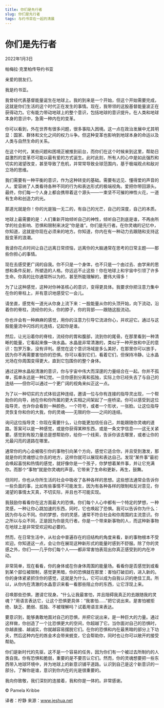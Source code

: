 ```yaml
--- 
title: 你们是先行者 
slug: 你们是先行者 
tags: 与约书亚在一起的清晨 
--- 
```

# 你们是先行者

2022年1月3日

帕梅拉·克里柏传导约书亚

亲爱的朋友们，

我是约书亚。

我曾经代表基督能量诞生在地球上。我的到来是一个开始，但这个开始需要完成，这就是你们生活的这个时代正在发生的事情。现在，我带领的这股基督能量波正在获得动力。它有能力带动地球上的整个意识，包括地球的意识提升。在人类和地球本身的意识中，急需一种内在的变革。

你可以看到，外在世界有很多问题，很多事陷入困境。这一点在政治发展中尤其明显：国家、群体和文化之间的权力斗争。但这种变革也影响到地球本身的命运以及人类与自然生命的关系。

在这个时代，某些问题和困境正被推到前台，而你们在这个时候来到这里，帮助日益激烈的变革尽可能以最有爱的方式诞生。此时此刻，所有人的心中是如此强烈和切实的渴望改变，甚至导致了危机，并常常导致全球范围内，基于极端观点和敌对立场的思维。

我们需要有一种平衡的意识，作为这种转变的基础。需要有远见、懂得爱的声音的人。爱容纳了人类看待各种不同的行为和表达形式的极端视角。爱把你带回源头。最终，你们每一个人身上都会携带着这个源头——一束坚不可摧的神性火花，一道有生命和创造力的光。

那道光就是你！你的光是独一无二的，有自己的光芒，自己的深度，自己的本质。

地球上最需要的是：人们重新开始倾听自己的神性，倾听自己到底是谁，不再由所学的社会影响、恐惧和限制来决定“你是谁”。你们是先行者。在你灵魂的记忆中，你知道，这就是你现在必须来的地方。你知道，你内在有一种动力去跟随和支持这股变革的浪潮。

我请你花点时间让自己远离日常烦恼，远离你的大脑通常在思考的日常主题——那些你担心的事情。

现在去感受更广阔的自我。你不只是一个身体，也不只是一个由过去、由学来的思想和条件反射，所塑造的人格。你远远不止这些！你在地球上和宇宙中引领了许多生命。你真的比你通常所以为的，甚至所能理解的，要伟大得多！

为了让这种感觉，这种对你神圣核心的意识，变得更具体。我要求你把注意力集中在你的脊柱上，并有意识地感受它一会儿。

请坐直，感觉有一道光从你身上流下来：一股能量从你的头顶开始，向下流动，沿着你的脊柱，流经你的头，你的脖子，你的背部——跟随这股流动。

你也许会有一种麻麻的感觉，用你的注意力引导它流进你心，并欢迎它。通过与这股能量流中闪烁的光连结，记起你是谁。

然后，让光沿着你的脊柱，流经你的胃和腹部，流到你的尾骨。在那里看到一种清晰的能量，它看起来像一块水晶。水晶是非常清澈的，类似于一种开放和中正的意识：包罗万象，没有评判。感觉在这个意识场域是多么美好，在那里你可以放手，因为你不再需要害怕你的恐惧。你可以看到它们，看着它们，但保持冷静。让水晶光场在你周围变得更大，直到它包围你的整个身体。

通过这种水晶般清澈的意识，你与宇宙中伟大而深邃的力量结合在一起。你并不孤单，孤单永远是一种幻觉。一旦你感到分离和孤独，实际上你已经失去了与自己的连结——但你可以通过一个更广阔的视角来纠正这一点。

为了以一种切实的方式体验这种连结，邀请一位与你有连接的指导灵出现，一个帮助你的向导，祂在你和你所属的更大实相之间架起了一座桥梁。你可以感受到这位指导灵，也许你会看到一种颜色，一个符号，或者一个形状，一张脸。让这位指导灵恢复你和你的大我，你的灵魂——无限的你——之间的连结。

询问这位指导灵：你现在需要什么，让你能更加信任自己，并能跟随你灵魂的道路。答案可以是一种感觉，或是你获得某种东西，或是一条文字信息——这无关紧要。感觉到有股力量总是想帮助你，给你一个线索，告诉你该去哪里，或者让你的光最闪亮的道路在哪里。

通常你的内心会被吸引你的事物引向某个方向，感觉它适合你，并且受到激发，那就是你的灵魂想让你去的地方，这样你就可以展现和表达自己。发现“某件事”最初会唤起喜悦和热情的感觉，就好像你是一个孩子，你梦想着某件事，并让它充满你。而那个“事物”就是你灵魂的声音。它带来了生命和更新，再生，鼓舞。

但同时，你也从你所生活的社会中吸收了各种各样的思想。这些想法通常会告诉你一些负面的事，比如有些事情不可能发生，因为有各种各样的限制和反对意见，你渴望的事情太天真，不切实际，并且也不可能实现。

我鼓励你看看你在这方面最大的恐惧。你们每个人心中都有一个特定的梦想，一种灵感，一种让你心跳加速的东西，同时，它也唤起了恐惧。我可以告诉你为什么：因为你与众不同。你的梦想，你的灵感，通常不符合社会和你周围的主流意识。你之所以与众不同，正是因为你是先行者。你是一个带来新事物的人，而这种新事物在地球上是非常受欢迎和必要的。

然而，在日常生活中，从社会中普遍存在的旧结构的角度来看，新的事物根本不受欢迎。你知道这一点，会让你在展现这种新形式的能量时感到不舒服。除了你的灵感之外，你们——几乎你们每个人——都非常害怕表现出你真正感受到的内在冲动。

非常简单，现在看看，你的身体或在你身体周围的能量场。看看你是否感觉到或看到某个部位被限制，感觉更黑暗，你的恐惧就在那里：害怕打破旧的，进入新的。你的身体紧紧抓住你的感觉，这就是为什么，它可以成为自我认识的绝佳工具。所以，从你内在清澈的水晶意识来看一看那些阻止你的东西，让它浮现上来。

召唤那些恐惧，邀请它现身。“什么让我最害怕，并且阻碍我真正的去跟随我的灵魂？”用语言表达它，让这个恐惧更具体：“我害怕……”把它说出来。是害怕被拒绝、缺乏、脆弱、孤独、不被理解吗？试着用语言来表达。

要意识到，能够勇敢地面对自己的恐惧，并把它说出来，是一种巨大的力量。通过这样做，你创造了一个比恐惧更大的空间，你超越了它。当你面对自己的恐惧时，你越直接、越诚实，你就越容易摆脱它们。在你的恐惧和内在最黑暗的部分上下功夫，然后这种内在的炼金术会带来蜕变，它会帮助你，同时也让你可以敞开的接受帮助。

你们是新时代的先驱，这不是一个容易的任务，因为你们有一个被过去所制约的人类自我。你有恐惧和脆弱，重要的是不要否认它们。然而，你的灵魂想要把一些东西带入地球环境中，并为地球上的新意识铺平道路。认识到自己是这个新意识的一部分。了解你是谁，意识到你内在的光是很重要的。

我向你致敬，我们深刻的连接着，我和你是一体的。非常感谢。

© Pamela Kribbe

译者：柠静 来源：www.jeshua.net